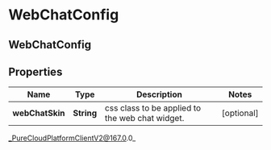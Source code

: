 # WebChatConfig

## WebChatConfig

## Properties

|Name | Type | Description | Notes|
|------------ | ------------- | ------------- | -------------|
| **webChatSkin** | **String** | css class to be applied to the web chat widget. | [optional] |



_PureCloudPlatformClientV2@167.0.0_
